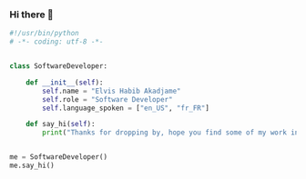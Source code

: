 ### Hi there 👋

<!--
**elvishabib/elvishabib** is a ✨ _special_ ✨ repository because its `README.md` (this file) appears on your GitHub profile.

Here are some ideas to get you started:

- 🔭 I’m currently working on ...
- 🌱 I’m currently learning ...
- 👯 I’m looking to collaborate on ...
- 🤔 I’m looking for help with ...
- 💬 Ask me about ...
- 📫 How to reach me: ...
- 😄 Pronouns: ...
- ⚡ Fun fact: ...
-->

```python
#!/usr/bin/python
# -*- coding: utf-8 -*-


class SoftwareDeveloper:

    def __init__(self):
        self.name = "Elvis Habib Akadjame"
        self.role = "Software Developer"
        self.language_spoken = ["en_US", "fr_FR"]

    def say_hi(self):
        print("Thanks for dropping by, hope you find some of my work interesting.")


me = SoftwareDeveloper()
me.say_hi()
```
